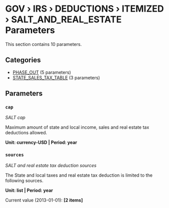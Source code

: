 # GOV › IRS › DEDUCTIONS › ITEMIZED › SALT_AND_REAL_ESTATE Parameters

This section contains 10 parameters.

## Categories

- [PHASE_OUT](phase_out/index.md) (5 parameters)
- [STATE_SALES_TAX_TABLE](state_sales_tax_table/index.md) (3 parameters)

## Parameters

### `cap`
*SALT cap*

Maximum amount of state and local income, sales and real estate tax deductions allowed.

**Unit: currency-USD | Period: year**


### `sources`
*SALT and real estate tax deduction sources*

The State and local taxes and real estate tax deduction is limited to the following sources.

**Unit: list | Period: year**

Current value (2013-01-01): **[2 items]**

